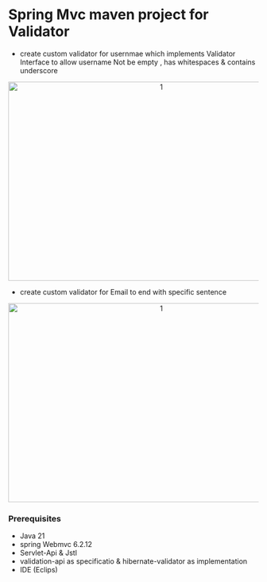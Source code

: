 # Spring Mvc maven project for Validator

- create custom validator for usernmae which implements Validator Interface to allow username Not be empty , has whitespaces & contains underscore
  
<p align="center">
  <img width="600" height="400" alt="1" src="https://github.com/user-attachments/assets/eadc4dfc-b17b-45f6-bb20-11f006e928a4" />
</p>

- create custom validator for Email to end with specific sentence

<p align="center">
<img width="600" height="400" alt="1" src="https://github.com/user-attachments/assets/4ec69fcd-c74f-4668-8adf-568bc2972e2f" />
</p>

### Prerequisites
- Java 21
- spring Webmvc 6.2.12
- Servlet-Api & Jstl
- validation-api as specificatio & hibernate-validator as implementation
- IDE (Eclips)


